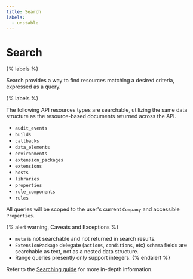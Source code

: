 ```yaml
---
title: Search
labels:
  - unstable
---
```


# Search

{% labels %}

Search provides a way to find resources matching a desired criteria, expressed as a query.

{% labels %}

The following API resources types are searchable, utilizing the same data structure as the resource-based documents returned across the API.

- `audit_events`
- `builds`
- `callbacks`
- `data_elements`
- `environments`
- `extension_packages`
- `extensions`
- `hosts`
- `libraries`
- `properties`
- `rule_components`
- `rules`

All queries will be scoped to the user's current `Company` and accessible `Properties`.

{% alert warning, Caveats and Exceptions %}
- `meta` is not searchable and not returned in search results.
- `ExtensionPackage` delegate (`actions`, `conditions`, etc) `schema` fields are searchable as text, not as a nested data structure.
- Range queries presently only support integers.
{% endalert %}

Refer to the [Searching guide](/api/guides/searching) for more in-depth information.
